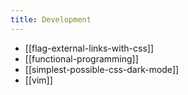 ```yaml
---
title: Development
---
```


- [[flag-external-links-with-css]]
- [[functional-programming]]
- [[simplest-possible-css-dark-mode]]
- [[vim]]
